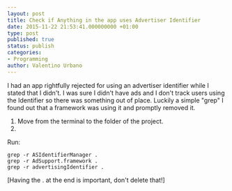 ```yaml
---
layout: post
title: Check if Anything in the app uses Advertiser Identifier
date: 2015-11-22 21:53:41.000000000 +01:00
type: post
published: true
status: publish
categories:
- Programming
author: Valentino Urbano 
---
```


I had an app rightfully rejected for using an advertiser identifier while I stated that I didn't. I was sure I didn't have ads and I don't track users using the Identifier so there was something out of place. Luckily a simple "grep" I found out that a framework was using it and promptly removed it.

1. Move from the terminal to the folder of the project.
2. 
Run:

    
    grep -r ASIdentifierManager .
    grep -r AdSupport.framework .
    grep -r advertisingIdentifier .
    

\[Having the . at the end is important, don't delete that!\]